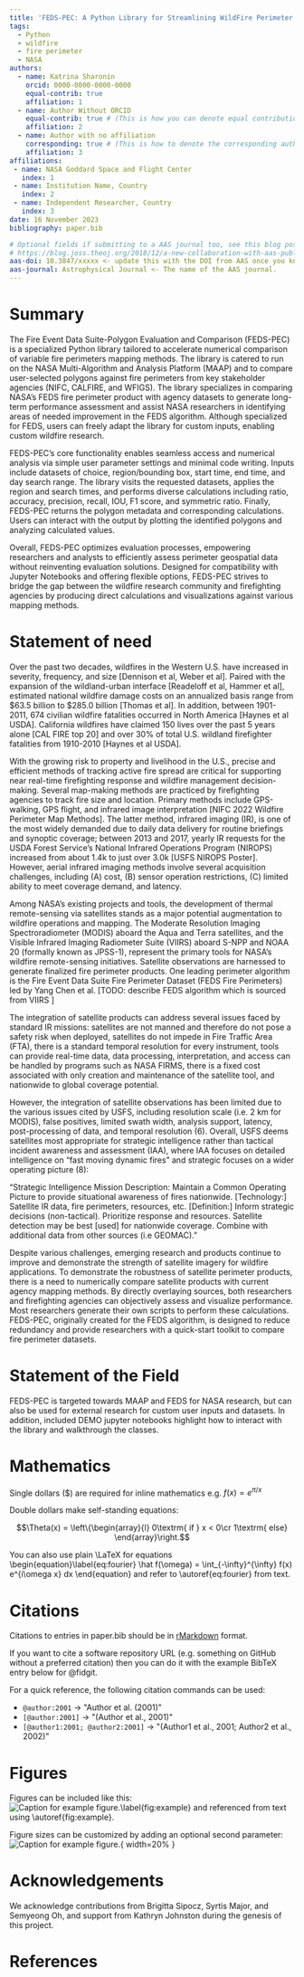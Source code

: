 ```yaml
---
title: 'FEDS-PEC: A Python Library for Streamlining WildFire Perimeter Research'
tags:
  - Python
  - wildfire
  - fire perimeter
  - NASA
authors:
  - name: Katrina Sharonin
    orcid: 0000-0000-0000-0000
    equal-contrib: true
    affiliation: 1
  - name: Author Without ORCID
    equal-contrib: true # (This is how you can denote equal contributions between multiple authors)
    affiliation: 2
  - name: Author with no affiliation
    corresponding: true # (This is how to denote the corresponding author)
    affiliation: 3
affiliations:
 - name: NASA Goddard Space and Flight Center
   index: 1
 - name: Institution Name, Country
   index: 2
 - name: Independent Researcher, Country
   index: 3
date: 16 November 2023
bibliography: paper.bib

# Optional fields if submitting to a AAS journal too, see this blog post:
# https://blog.joss.theoj.org/2018/12/a-new-collaboration-with-aas-publishing
aas-doi: 10.3847/xxxxx <- update this with the DOI from AAS once you know it.
aas-journal: Astrophysical Journal <- The name of the AAS journal.
---
```


# Summary

The Fire Event Data Suite-Polygon Evaluation and Comparison (FEDS-PEC) is a specialized Python library tailored to accelerate numerical comparison of variable fire perimeters mapping methods. The library is catered to run on the NASA Multi-Algorithm and Analysis Platform (MAAP) and to compare user-selected polygons against fire perimeters from key stakeholder agencies (NIFC, CALFIRE, and WFIGS). The library specializes in comparing NASA’s FEDS fire perimeter product with agency datasets to generate long-term performance assessment and assist NASA researchers in identifying areas of needed improvement in the FEDS algorithm. Although specialized for FEDS, users can freely adapt the library for custom inputs, enabling custom wildfire research.

FEDS-PEC’s core functionality enables seamless access and numerical analysis via simple user parameter settings and minimal code writing. Inputs include datasets of choice, region/bounding box, start time, end time, and day search range. The library visits the requested datasets, applies the region and search times, and performs diverse calculations including ratio, accuracy, precision, recall, IOU, F1 score, and symmetric ratio. Finally, FEDS-PEC returns the polygon metadata and corresponding calculations. Users can interact with the output by plotting the identified polygons and analyzing calculated values.

Overall, FEDS-PEC optimizes evaluation processes, empowering researchers and analysts to efficiently assess perimeter geospatial data without reinventing evaluation solutions. Designed for compatibility with Jupyter Notebooks and offering flexible options, FEDS-PEC strives to bridge the gap between the wildfire research community and firefighting agencies by producing direct calculations and visualizations against various mapping methods.


# Statement of need

Over the past two decades, wildfires in the Western U.S. have increased in severity, frequency, and size [Dennison et al, Weber et al]. Paired with the expansion of the wildland-urban interface [Readeloff et al, Hammer et al], estimated national wildfire damage costs on an annualized basis range from $63.5 billion to $285.0 billion [Thomas et al]. In addition, between 1901-2011, 674 civilian wildfire fatalities occurred in North America [Haynes et al USDA]. California wildfires have claimed 150 lives over the past 5 years alone [CAL FIRE top 20] and over 30% of total U.S. wildland firefighter fatalities from 1910-2010 [Haynes et al USDA].

With the growing risk to property and livelihood in the U.S., precise and efficient methods of tracking active fire spread are critical for supporting near real-time firefighting response and wildfire management decision-making. Several map-making methods are practiced by firefighting agencies to track fire size and location. Primary methods include GPS-walking, GPS flight, and infrared image interpretation [NIFC 2022 Wildfire Perimeter Map Methods]. The latter method, infrared imaging (IR), is one of the most widely demanded due to daily data delivery for routine briefings and synoptic coverage; between 2013 and 2017, yearly IR requests for the USDA Forest Service’s National Infrared Operations Program (NIROPS) increased from about 1.4k to just over 3.0k [USFS NIROPS Poster]. However, aerial infrared imaging methods involve several acquisition challenges, including (A) cost, (B) sensor operation restrictions, (C) limited ability to meet coverage demand, and latency.

Among NASA’s existing projects and tools, the development of thermal remote-sensing via satellites stands as a major potential augmentation to wildfire operations and mapping. The Moderate Resolution Imaging Spectroradiometer (MODIS) aboard the Aqua and Terra satellites, and the Visible Infrared Imaging Radiometer Suite (VIIRS) aboard S-NPP and NOAA 20 (formally known as JPSS-1), represent the primary tools for NASA’s wildfire remote-sensing initiatives. 
Satellite observations are harnessed to generate finalized fire perimeter products. One leading perimeter algorithm is the Fire Event Data Suite Fire Perimeter Dataset (FEDS Fire Perimeters) led by Yang Chen et al. [TODO: describe FEDS algorithm which is sourced from VIIRS ]

The integration of satellite products can address several issues faced by standard IR missions: satellites are not manned and therefore do not pose a safety risk when deployed, satellites do not impede in Fire Traffic Area (FTA), there is a standard temporal resolution for every instrument, tools can provide real-time data, data processing, interpretation, and access can be handled by programs such as NASA FIRMS, there is a fixed cost associated with only creation and maintenance of the satellite tool, and nationwide to global coverage potential.

However, the integration of satellite observations has been limited due to the various issues cited by USFS, including resolution scale (i.e. 2 km for MODIS), false positives, limited swath width, analysis support, latency, post-processing of data, and temporal resolution (6). Overall, USFS deems satellites most appropriate for strategic intelligence rather than tactical incident awareness and assessment (IAA), where IAA focuses on detailed intelligence on “fast moving dynamic fires” and strategic focuses on a wider operating picture (8):

“Strategic Intelligence Mission Description: Maintain a Common Operating Picture to provide situational awareness of fires nationwide. [Technology:] Satellite IR data, fire perimeters, resources, etc. [Definition:] Inform strategic decisions (non-tactical). Prioritize response and resources. Satellite detection may be best [used] for nationwide coverage. Combine with additional data from other sources (i.e GEOMAC).”

Despite various challenges, emerging research and products continue to improve and demonstrate the strength of satellite imagery for wildfire applications. To demonstrate the robustness of satellite perimeter products, there is a need to numerically compare satellite products with current agency mapping methods. By directly overlaying sources, both researchers and firefighting agencies can objectively assess and visualize performance. Most researchers generate their own scripts to perform these calculations. FEDS-PEC, originally created for the FEDS algorithm, is designed to reduce redundancy and provide researchers with a quick-start toolkit to compare fire perimeter datasets.

# Statement of the Field

FEDS-PEC is targeted towards MAAP and FEDS for NASA research, but can also be used for external research for custom user inputs and datasets. In addition, included DEMO jupyter notebooks highlight how to interact with the library and walkthrough the classes.

# Mathematics

Single dollars ($) are required for inline mathematics e.g. $f(x) = e^{\pi/x}$

Double dollars make self-standing equations:

$$\Theta(x) = \left\{\begin{array}{l}
0\textrm{ if } x < 0\cr
1\textrm{ else}
\end{array}\right.$$

You can also use plain \LaTeX for equations
\begin{equation}\label{eq:fourier}
\hat f(\omega) = \int_{-\infty}^{\infty} f(x) e^{i\omega x} dx
\end{equation}
and refer to \autoref{eq:fourier} from text.

# Citations

Citations to entries in paper.bib should be in
[rMarkdown](http://rmarkdown.rstudio.com/authoring_bibliographies_and_citations.html)
format.

If you want to cite a software repository URL (e.g. something on GitHub without a preferred
citation) then you can do it with the example BibTeX entry below for @fidgit.

For a quick reference, the following citation commands can be used:
- `@author:2001`  ->  "Author et al. (2001)"
- `[@author:2001]` -> "(Author et al., 2001)"
- `[@author1:2001; @author2:2001]` -> "(Author1 et al., 2001; Author2 et al., 2002)"

# Figures

Figures can be included like this:
![Caption for example figure.\label{fig:example}](figure.png)
and referenced from text using \autoref{fig:example}.

Figure sizes can be customized by adding an optional second parameter:
![Caption for example figure.](figure.png){ width=20% }

# Acknowledgements

We acknowledge contributions from Brigitta Sipocz, Syrtis Major, and Semyeong
Oh, and support from Kathryn Johnston during the genesis of this project.

# References